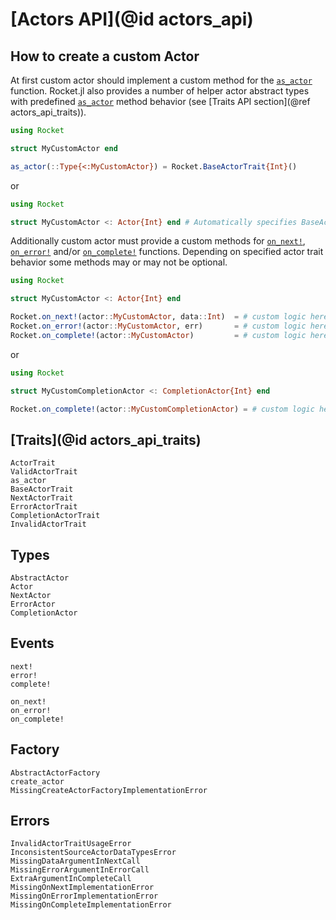 # [Actors API](@id actors_api)

## How to create a custom Actor

At first custom actor should implement a custom method for the [`as_actor`](@ref) function.
Rocket.jl also provides a number of helper actor abstract types with predefined [`as_actor`](@ref) method behavior (see [Traits API section](@ref actors_api_traits)).

```julia
using Rocket

struct MyCustomActor end

as_actor(::Type{<:MyCustomActor}) = Rocket.BaseActorTrait{Int}()

```

or

```julia
using Rocket

struct MyCustomActor <: Actor{Int} end # Automatically specifies BaseActorTrait{Int} behavior.
```

Additionally custom actor must provide a custom methods for [`on_next!`](@ref), [`on_error!`](@ref) and/or [`on_complete!`](@ref) functions. Depending on specified actor trait behavior some methods may or may not be optional.

```julia
using Rocket

struct MyCustomActor <: Actor{Int} end

Rocket.on_next!(actor::MyCustomActor, data::Int)  = # custom logic here
Rocket.on_error!(actor::MyCustomActor, err)       = # custom logic here
Rocket.on_complete!(actor::MyCustomActor)         = # custom logic here
```

or

```julia
using Rocket

struct MyCustomCompletionActor <: CompletionActor{Int} end

Rocket.on_complete!(actor::MyCustomCompletionActor) = # custom logic here
```


## [Traits](@id actors_api_traits)

```@docs
ActorTrait
ValidActorTrait
as_actor
BaseActorTrait
NextActorTrait
ErrorActorTrait
CompletionActorTrait
InvalidActorTrait
```

## Types

```@docs
AbstractActor
Actor
NextActor
ErrorActor
CompletionActor
```

## Events

```@docs
next!
error!
complete!
```

```@docs
on_next!
on_error!
on_complete!
```

## Factory

```@docs
AbstractActorFactory
create_actor
MissingCreateActorFactoryImplementationError
```

## Errors

```@docs
InvalidActorTraitUsageError
InconsistentSourceActorDataTypesError
MissingDataArgumentInNextCall
MissingErrorArgumentInErrorCall
ExtraArgumentInCompleteCall
MissingOnNextImplementationError
MissingOnErrorImplementationError
MissingOnCompleteImplementationError
```
